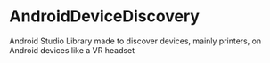 # AndroidDeviceDiscovery
Android Studio Library made to discover devices, mainly printers, on Android devices like a VR headset
